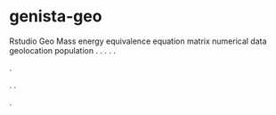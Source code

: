 # genista-geo
Rstudio Geo Mass energy equivalence equation matrix numerical data geolocation population
.
.
.
.
.




.






















.
.








.

